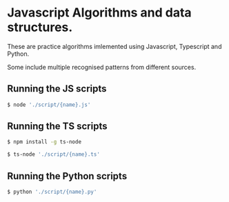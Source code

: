 # Javascript Algorithms and data structures.

These are practice algorithms imlemented using Javascript, Typescript and Python.

Some include multiple recognised patterns from different sources.

## Running the JS scripts

```js
$ node './script/{name}.js'
```

## Running the TS scripts

```sh
$ npm install -g ts-node
```

```sh
$ ts-node './script/{name}.ts'
```

## Running the Python scripts

```js
$ python './script/{name}.py'
```
